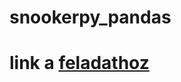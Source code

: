 # snookerpy_pandas
# link a [feladathoz](https://infojegyzet.hu/vizsgafeladatok/okj-programozas/rendszeruzemelteto-200204/)
